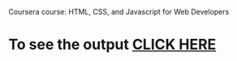 

Coursera course: HTML, CSS, and Javascript for Web Developers

# To see the output [CLICK HERE](https://github.com/RavikantYadav1/RavikantYadav1-Coursera-HTML-CSS-and-JavaScript-for-Web-Developers/blob/148c26a3331231eed77b1ccc248f2958904e46c8/index.html)

